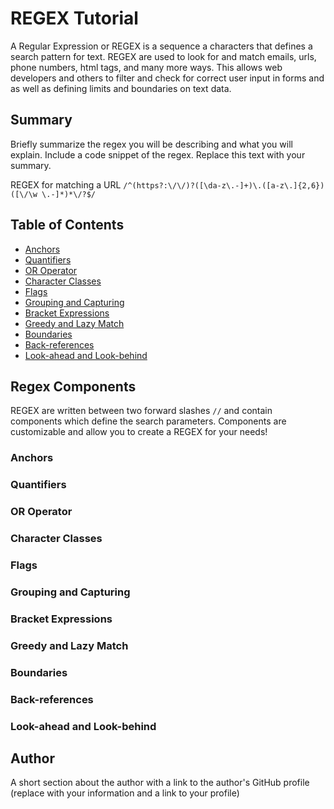 # REGEX Tutorial

A Regular Expression or REGEX is a sequence a characters that defines a search pattern for text. REGEX are used to look for and match emails, urls, phone numbers, html tags, and many more ways. This allows web developers and others to filter and check for correct user input in forms and as well as defining limits and boundaries on text data.

## Summary

Briefly summarize the regex you will be describing and what you will explain. Include a code snippet of the regex. Replace this text with your summary.

REGEX for matching a URL
`/^(https?:\/\/)?([\da-z\.-]+)\.([a-z\.]{2,6})([\/\w \.-]*)*\/?$/`

## Table of Contents

- [Anchors](#anchors)
- [Quantifiers](#quantifiers)
- [OR Operator](#or-operator)
- [Character Classes](#character-classes)
- [Flags](#flags)
- [Grouping and Capturing](#grouping-and-capturing)
- [Bracket Expressions](#bracket-expressions)
- [Greedy and Lazy Match](#greedy-and-lazy-match)
- [Boundaries](#boundaries)
- [Back-references](#back-references)
- [Look-ahead and Look-behind](#look-ahead-and-look-behind)

## Regex Components
REGEX are written between two forward slashes `//` and contain components which define the search parameters. Components are customizable and allow you to create a REGEX for your needs!
### Anchors

### Quantifiers

### OR Operator

### Character Classes

### Flags

### Grouping and Capturing

### Bracket Expressions

### Greedy and Lazy Match

### Boundaries

### Back-references

### Look-ahead and Look-behind

## Author

A short section about the author with a link to the author's GitHub profile (replace with your information and a link to your profile)
